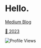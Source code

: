 # Hello.
[Medium Blog](https://denitiawan.medium.com)

[🚀 2023](https://github.com/denitiawan/portofolio)

![Profile Views](https://komarev.com/ghpvc/?username=denitiawan&label=Profile%20Views&color=0e75b6&style=flat)
